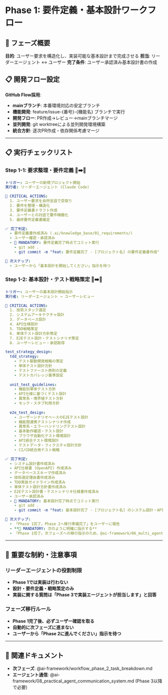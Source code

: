 # Phase 1: 要件定義・基本設計ワークフロー

## 🎯 フェーズ概要
**目的**: ユーザー要求を構造化し、実装可能な基本設計まで完成させる
**担当**: リーダーエージェント ↔ ユーザー
**完了条件**: ユーザー承認済み基本設計書の作成

## 📋 開発フロー設定
**GitHub Flow採用**: 
- **mainブランチ**: 本番環境対応の安定ブランチ
- **機能開発**: feature/issue-{番号}-{機能名} ブランチで実行
- **開発フロー**: PR作成→レビュー→mainブランチマージ
- **並列開発**: git worktreeによる並列開発環境構築
- **統合方針**: 逐次PR作成・依存関係考慮マージ

---

## 📋 実行チェックリスト

### **Step 1-1: 要求整理・要件定義** 👤➡️🤖
```yaml
トリガー: ユーザーの新規プロジェクト開始
実行者: リーダーエージェント (Claude Code)

🚨 CRITICAL ACTIONS:
  1. ユーザー要求を自然言語で受取り
  2. 要件を整理・構造化
  3. 要件定義書ドラフト作成
  4. ユーザーとの対話で要件精緻化
  5. 最終要件定義書確定

✅ 完了判定:
  - 要件定義書作成済み (.ai/knowledge_base/01_requirements/)
  - ユーザー確認・承認済み
  - 🚨 MANDATORY: 要件定義完了時点でコミット実行
    - git add .
    - git commit -m "feat: 要件定義完了 - [プロジェクト名] の要件定義書作成"

🔄 次ステップ:
  - ユーザーから「基本設計を開始してください」指示を待つ
```

### **Step 1-2: 基本設計・テスト戦略策定** 🤖➡️👤
```yaml
トリガー: ユーザーの基本設計開始指示
実行者: リーダーエージェント → ユーザーレビュー

🚨 CRITICAL ACTIONS:
  1. 技術スタック選定
  2. システムアーキテクチャ設計
  3. データベース設計
  4. API仕様設計
  5. TDD戦略策定
  6. 単体テスト設計方針策定
  7. E2Eテスト設計・テストシナリオ策定
  8. ユーザーレビュー・承認取得

test_strategy_design:
  tdd_strategy:
    - テスト駆動開発戦略の策定
    - 単体テスト設計方針
    - テストファースト原則の定義
    - テストカバレッジ基準設定
  
  unit_test_guidelines:
    - 機能別単体テスト方針
    - API仕様に基づくテスト設計
    - 異常系・境界値テスト方針
    - モック・スタブ利用方針
  
  e2e_test_design:
    - ユーザーシナリオベースのE2Eテスト設計
    - 機能間連携テストシナリオ作成
    - 異常系・エラーハンドリングテスト設計
    - 基本動作確認・テスト設計
    - ブラウザ自動化テスト環境設計
    - API統合テスト環境設計
    - テストデータ・フィクスチャ設計方針
    - CI/CD統合用テスト戦略

✅ 完了判定:
  - システム設計書作成済み
  - API仕様書 (OpenAPI) 作成済み
  - データベーススキーマ作成済み
  - 技術選定理由書作成済み
  - TDD実装ガイドライン作成済み
  - 単体テスト設計方針書作成済み
  - E2Eテスト設計書・テストシナリオ仕様書作成済み
  - ユーザー承認済み
  - 🚨 MANDATORY: 基本設計完了時点でコミット実行
    - git add .
    - git commit -m "feat: 基本設計完了 - [プロジェクト名] のシステム設計・API仕様・テスト戦略策定完了"

🔄 次ステップ:
  - 「Phase 1完了。Phase 2へ移行準備完了」をユーザーに報告
  - **🚨 MANDATORY: 次のように明確に指示する**
  - 「Phase 1完了。次フェーズへの移行指示のため、@ai-framework/06_multi_agent_operational_workflow.md をリーダーエージェントに読み込ませてください。」
```

---

## 🎯 重要な制約・注意事項

### **リーダーエージェントの役割制限**
- **Phase 1では実装は行わない**
- **設計・要件定義・戦略策定のみ**
- **実装に関する質問は「Phase 3で実装エージェントが担当します」と回答**

### **フェーズ移行ルール**
- **Phase 1完了後、必ずユーザー確認を取る**
- **自動的に次フェーズに進まない**
- **ユーザーから「Phase 2に進んでください」指示を待つ**

---

## 🔗 関連ドキュメント
- **次フェーズ**: @ai-framework/workflow_phase_2_task_breakdown.md
- **エージェント通信**: @ai-framework/08_practical_agent_communication_system.md (Phase 3以降で必要) 